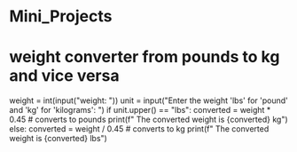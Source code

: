 # Mini_Projects
# weight converter from pounds to kg and vice versa
weight = int(input("weight: "))
unit = input("Enter the weight 'lbs' for 'pound' and 'kg' for 'kilograms': ")
if unit.upper() == "lbs":
    converted = weight * 0.45  # converts to pounds
    print(f" The converted weight is {converted} kg")
else:
    converted = weight / 0.45  # converts to kg
    print(f" The converted weight is {converted} lbs")
